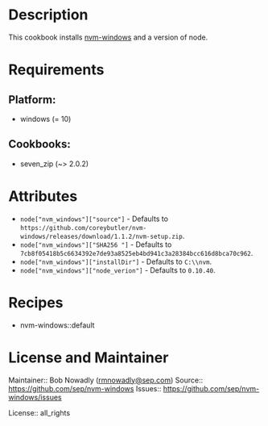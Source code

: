 # Description

This cookbook installs [nvm-windows](https://github.com/coreybutler/nvm-windows) and a version of node.
# Requirements

## Platform:

* windows (= 10)

## Cookbooks:

* seven_zip (~> 2.0.2)

# Attributes

* `node["nvm_windows"]["source"]` -  Defaults to `https://github.com/coreybutler/nvm-windows/releases/download/1.1.2/nvm-setup.zip`.
* `node["nvm_windows"]["SHA256 "]` -  Defaults to `7cb8f05418b5c6634392e7de93a8525eb4bd941c3a28384bcc616d8bca70c962`.
* `node["nvm_windows"]["installDir"]` -  Defaults to `C:\\nvm`.
* `node["nvm_windows"]["node_verion"]` -  Defaults to `0.10.40`.

# Recipes

* nvm-windows::default

# License and Maintainer

Maintainer:: Bob Nowadly (<rmnowadly@sep.com>)
Source:: https://github.com/sep/nvm-windows
Issues:: https://github.com/sep/nvm-windows/issues

License:: all_rights
